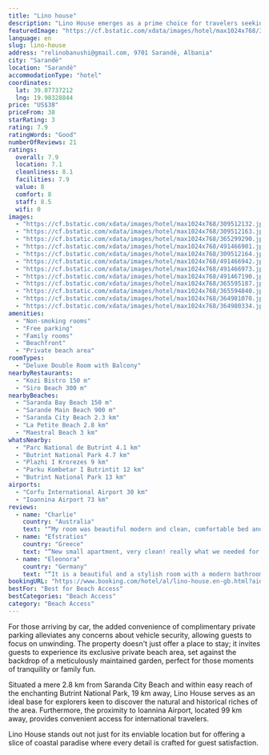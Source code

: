 ```yaml
---
title: "Lino house"
description: "Lino House emerges as a prime choice for travelers seeking a serene beachfront escape in Sarandë."
featuredImage: "https://cf.bstatic.com/xdata/images/hotel/max1024x768/309512132.jpg?k=54233ee5191180e863a4b05c5b6190a3d6da2a338eb06d7dc0559fa10fe50989&o=&hp=1"
language: en
slug: lino-house
address: "relinobanushi@gmail.com, 9701 Sarandë, Albania"
city: "Sarandë"
location: "Sarandë"
accommodationType: "hotel"
coordinates:
  lat: 39.87737212
  lng: 19.98328844
price: "US$38"
priceFrom: 38
starRating: 3
rating: 7.9
ratingWords: "Good"
numberOfReviews: 21
ratings:
  overall: 7.9
  location: 7.1
  cleanliness: 8.1
  facilities: 7.9
  value: 8
  comfort: 8
  staff: 8.5
  wifi: 0
images:
  - "https://cf.bstatic.com/xdata/images/hotel/max1024x768/309512132.jpg?k=54233ee5191180e863a4b05c5b6190a3d6da2a338eb06d7dc0559fa10fe50989&o=&hp=1"
  - "https://cf.bstatic.com/xdata/images/hotel/max1024x768/309512163.jpg?k=a36fc93d827160ea50098b1ce8eb46539a96755c4699db93636a6546f587a38e&o=&hp=1"
  - "https://cf.bstatic.com/xdata/images/hotel/max1024x768/365299290.jpg?k=24bc1696e45523ccb381a94aed2108fa0a5595c7f5a97ce67ef3a29b0df74190&o=&hp=1"
  - "https://cf.bstatic.com/xdata/images/hotel/max1024x768/491466901.jpg?k=d38f4cefc02f6f3e09357e580bd588a75096b340089d332763093e83054e108a&o=&hp=1"
  - "https://cf.bstatic.com/xdata/images/hotel/max1024x768/309512164.jpg?k=241a8e82bd7a8b7c3a13708085741b43f186cca4905a3bc3fee6fcdac7148a0a&o=&hp=1"
  - "https://cf.bstatic.com/xdata/images/hotel/max1024x768/491466942.jpg?k=9a499f91d570578586ccf2ee2a56d5c8e192d419a8e84c7fdc55eca70b2a6127&o=&hp=1"
  - "https://cf.bstatic.com/xdata/images/hotel/max1024x768/491466973.jpg?k=0b354c6892322d409d387249c26d7d5f5296e850d092b9d96191feba51883889&o=&hp=1"
  - "https://cf.bstatic.com/xdata/images/hotel/max1024x768/491467190.jpg?k=286900fafd44fbf8f8b5f1b63a8711ae5303acb235bf4b2bcd19d3bde36f9355&o=&hp=1"
  - "https://cf.bstatic.com/xdata/images/hotel/max1024x768/365595187.jpg?k=1a87c03bfaed28796ea48a594e3ce8e0740d406ee61ce3588a7241b197638d1a&o=&hp=1"
  - "https://cf.bstatic.com/xdata/images/hotel/max1024x768/365594840.jpg?k=99dc13e9e28fca18d3bfa1b5f2ea22cb57ae3b880a1c44ec435a76407c8ca625&o=&hp=1"
  - "https://cf.bstatic.com/xdata/images/hotel/max1024x768/364981070.jpg?k=d4278281902fa2b2226270599999e92dc18fe712f61b38dd5d3b6db904ef9519&o=&hp=1"
  - "https://cf.bstatic.com/xdata/images/hotel/max1024x768/364980334.jpg?k=55dc672b6ad088dbef79404be35486980e10c80541f76fd7e9aa006825061d0e&o=&hp=1"
amenities:
  - "Non-smoking rooms"
  - "Free parking"
  - "Family rooms"
  - "Beachfront"
  - "Private beach area"
roomTypes:
  - "Deluxe Double Room with Balcony"
nearbyRestaurants:
  - "Kozi Bistro 150 m"
  - "Siro Beach 300 m"
nearbyBeaches:
  - "Saranda Bay Beach 150 m"
  - "Sarande Main Beach 900 m"
  - "Saranda City Beach 2.3 km"
  - "La Petite Beach 2.8 km"
  - "Maestral Beach 3 km"
whatsNearby:
  - "Parc National de Butrint 4.1 km"
  - "Butrint National Park 4.7 km"
  - "Plazhi I Krorezes 9 km"
  - "Parku Kombetar I Butrintit 12 km"
  - "Butrint National Park 13 km"
airports:
  - "Corfu International Airport 30 km"
  - "Ioannina Airport 73 km"
reviews:
  - name: "Charlie"
    country: "Australia"
    text: "“My room was beautiful modern and clean, comfortable bed and nice shower! The location next to resorts and beautiful beach, though a 2km walk from Ferry Station. Not right in town but resorts have restaurants and worth it for the beach, Town is...”"
  - name: "Efstratios"
    country: "Greece"
    text: "“New small apartment, very clean! really what we needed for a couple of days!”"
  - name: "Eleonora"
    country: "Germany"
    text: "“It is a beautiful and a stylish room with a modern bathroom. Lovely owners, very kind, they help you with any queries. Perfectly situated if you off to the cute little beach called plazhi gjiri Sarandë, which has a beach bar, sun lounges and sun...”"
bookingURL: "https://www.booking.com/hotel/al/lino-house.en-gb.html?aid=8035640"
bestFor: "Best for Beach Access"
bestCategories: "Beach Access"
category: "Beach Access"
---
```


For those arriving by car, the added convenience of complimentary private parking alleviates any concerns about vehicle security, allowing guests to focus on unwinding. The property doesn't just offer a place to stay; it invites guests to experience its exclusive private beach area, set against the backdrop of a meticulously maintained garden, perfect for those moments of tranquility or family fun.

Situated a mere 2.8 km from Saranda City Beach and within easy reach of the enchanting Butrint National Park, 19 km away, Lino House serves as an ideal base for explorers keen to discover the natural and historical riches of the area. Furthermore, the proximity to Ioannina Airport, located 99 km away, provides convenient access for international travelers.

Lino House stands out not just for its enviable location but for offering a slice of coastal paradise where every detail is crafted for guest satisfaction.
